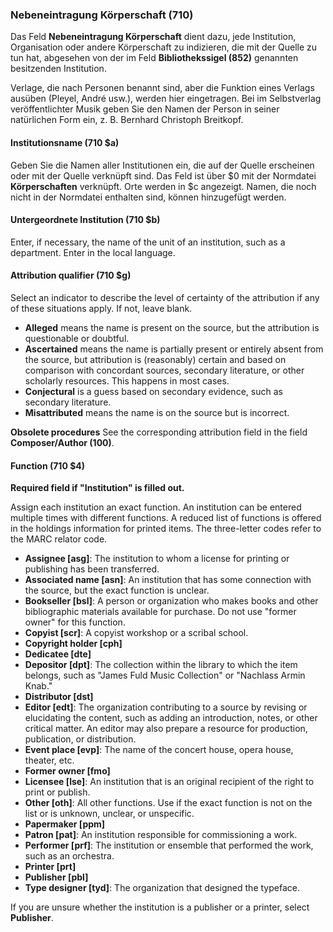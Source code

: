 ### Nebeneintragung Körperschaft (710)

Das Feld **Nebeneintragung Körperschaft** dient dazu, jede Institution, Organisation oder andere Körperschaft zu indizieren, die mit der Quelle zu tun hat, abgesehen von der im Feld **Bibliothekssigel (852)** genannten besitzenden Institution.

Verlage, die nach Personen benannt sind, aber die Funktion eines Verlags ausüben (Pleyel, André usw.), werden hier eingetragen. Bei im Selbstverlag veröffentlichter Musik geben Sie den Namen der Person in seiner natürlichen Form ein, z. B. Bernhard Christoph Breitkopf.

#### Institutionsname (710 $a)

Geben Sie die Namen aller Institutionen ein, die auf der Quelle erscheinen oder mit der Quelle verknüpft sind. Das Feld ist über $0 mit der Normdatei **Körperschaften** verknüpft. Orte werden in $c angezeigt. Namen, die noch nicht in der Normdatei enthalten sind, können hinzugefügt werden.

#### Untergeordnete Institution (710 $b)

Enter, if necessary, the name of the unit of an institution, such as a department. Enter in the local language.

#### Attribution qualifier (710 $g)

Select an indicator to describe the level of certainty of the attribution if any of these situations apply. If not, leave blank.

- **Alleged** means the name is present on the source, but the attribution is questionable or doubtful.
- **Ascertained** means the name is partially present or entirely absent from the source, but attribution is (reasonably) certain and based on comparison with concordant sources, secondary literature, or other scholarly resources. This happens in most cases.
- **Conjectural** is a guess based on secondary evidence, such as secondary literature.
- **Misattributed** means the name is on the source but is incorrect.

**Obsolete procedures** See the corresponding attribution field in the field **Composer/Author (100)**.

#### Function (710 $4)

**Required field if "Institution" is filled out.**

Assign each institution an exact function. An institution can be entered multiple times with different functions. A reduced list of functions is offered in the holdings information for printed items. The three-letter codes refer to the MARC relator code.

- **Assignee [asg]**: The institution to whom a license for printing or publishing has been transferred.
- **Associated name [asn]**: An institution that has some connection with the source, but the exact function is unclear.
- **Bookseller [bsl]**: A person or organization who makes books and other bibliographic materials available for purchase. Do not use "former owner" for this function.
- **Copyist [scr]**: A copyist workshop or a scribal school.
- **Copyright holder [cph]**
- **Dedicatee [dte]**
- **Depositor [dpt]**: The collection within the library to which the item belongs, such as "James Fuld Music Collection" or "Nachlass Armin Knab."
- **Distributor [dst]**
- **Editor [edt]**: The organization contributing to a source by revising or elucidating the content, such as adding an introduction, notes, or other critical matter. An editor may also prepare a resource for production, publication, or distribution.
- **Event place [evp]**: The name of the concert house, opera house, theater, etc.
- **Former owner [fmo]**
- **Licensee [lse]**: An institution that is an original recipient of the right to print or publish.
- **Other [oth]**: All other functions. Use if the exact function is not on the list or is unknown, unclear, or unspecific.
- **Papermaker [ppm]**
- **Patron [pat]**: An institution responsible for commissioning a work.
- **Performer [prf]**: The institution or ensemble that performed the work, such as an orchestra.
- **Printer [prt]**
- **Publisher [pbl]**
- **Type designer [tyd]**: The organization that designed the typeface.

If you are unsure whether the institution is a publisher or a printer, select **Publisher**.
